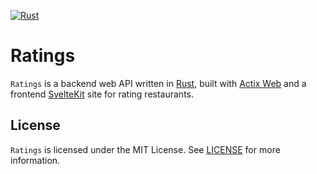 [![Rust](https://github.com/akotro/ratings/actions/workflows/rust.yml/badge.svg?branch=main)](https://github.com/akotro/ratings/actions/workflows/rust.yml)

# Ratings

`Ratings` is a backend web API written in [Rust](https://www.rust-lang.org/), built with [Actix Web](https://actix.rs/) and a frontend [SvelteKit](https://kit.svelte.dev/) site for rating restaurants.

## License

`Ratings` is licensed under the MIT License. See [LICENSE](LICENSE) for more information.
